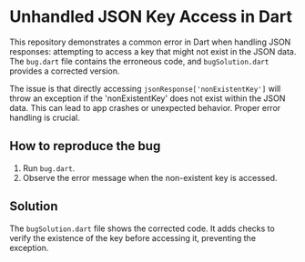 # Unhandled JSON Key Access in Dart

This repository demonstrates a common error in Dart when handling JSON responses: attempting to access a key that might not exist in the JSON data.  The `bug.dart` file contains the erroneous code, and `bugSolution.dart` provides a corrected version.

The issue is that directly accessing `jsonResponse['nonExistentKey']` will throw an exception if the 'nonExistentKey' does not exist within the JSON data. This can lead to app crashes or unexpected behavior.  Proper error handling is crucial.

## How to reproduce the bug
1. Run `bug.dart`.
2. Observe the error message when the non-existent key is accessed.

## Solution
The `bugSolution.dart` file shows the corrected code.  It adds checks to verify the existence of the key before accessing it, preventing the exception.